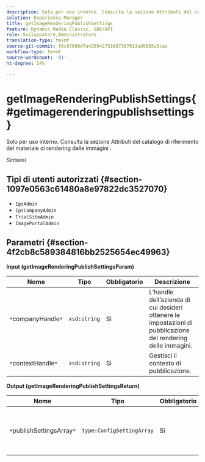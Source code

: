 ```yaml
---
description: Solo per uso interno. Consulta la sezione Attributi del catalogo di riferimento del materiale di rendering delle immagini .
solution: Experience Manager
title: getImageRenderingPublishSettings
feature: Dynamic Media Classic, SDK/API
role: Sviluppatore,Amministratore
translation-type: tm+mt
source-git-commit: f6c97606d7a4209427316d7367013ad9585a5cae
workflow-type: tm+mt
source-wordcount: '81'
ht-degree: 14%

---
```



# getImageRenderingPublishSettings{#getimagerenderingpublishsettings}

Solo per uso interno. Consulta la sezione Attributi del catalogo di riferimento del materiale di rendering delle immagini .

Sintassi

## Tipi di utenti autorizzati {#section-1097e0563c61480a8e97822dc3527070}

* `IpsAdmin`
* `IpsCompanyAdmin`
* `TrialSiteAdmin`
* `ImagePortalAdmin`

## Parametri {#section-4f2cb8c589384816bb2525654ec49963}

**Input (getImageRenderingPublishSettingsParam)**

| Nome | Tipo | Obbligatorio | Descrizione |
|---|---|---|---|
| `*`companyHandle`*` | `xsd:string` | Sì | L’handle dell’azienda di cui desideri ottenere le impostazioni di pubblicazione del rendering delle immagini. |
| `*`contextHandle`*` | `xsd:string` | Sì | Gestisci il contesto di pubblicazione. |

**Output (getImageRenderingPublishSettingsReturn)**

| Nome | Tipo | Obbligatorio | Descrizione |
|---|---|---|---|
| `*`publishSettingsArray`*` | `type:ConfigSettingArray` | Sì | Impostazioni di pubblicazione del rendering delle immagini. |

